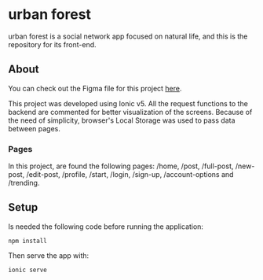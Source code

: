 # urban forest

urban forest is a social network app focused on natural life, and this is the repository for its front-end.

## About
You can check out the Figma file for this project [here](https://www.figma.com/file/k0vtyzXEigiXhzBcqeCV8j/urban-forest?node-id=0%3A1).

This project was developed using Ionic v5. All the request functions to the backend are commented for better visualization of the screens.
Because of the need of simplicity, browser's Local Storage was used to pass data between pages.

### Pages
In this project, are found the following pages: /home, /post, /full-post, /new-post, /edit-post, /profile, /start, /login, /sign-up, /account-options and /trending.

## Setup

Is needed the following code before running the application:
```console
npm install
```
Then serve the app with:
```console
ionic serve
```
